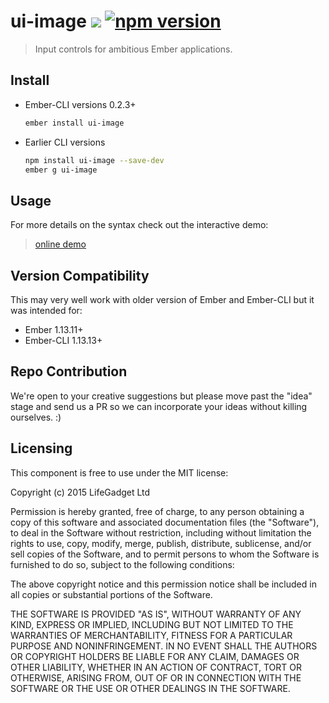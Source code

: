 # ui-image ![ ](https://travis-ci.org/lifegadget/ui-image.svg) [![npm version](https://badge.fury.io/js/ui-image.svg)](http://badge.fury.io/js/ui-image)
> Input controls for ambitious Ember applications.

## Install ##

- Ember-CLI versions 0.2.3+
    ````bash
    ember install ui-image
    ````

- Earlier CLI versions
    ````bash
    npm install ui-image --save-dev
    ember g ui-image
    ````

## Usage ##
For more details on the syntax check out the interactive demo:

> [online demo](http://development.ui-image.divshot.io)

## Version Compatibility

This may very well work with older version of Ember and Ember-CLI but it was intended for:

- Ember 1.13.11+
- Ember-CLI 1.13.13+

## Repo Contribution

We're open to your creative suggestions but please move past the "idea" stage
and send us a PR so we can incorporate your ideas without killing ourselves. :)

## Licensing

This component is free to use under the MIT license:

Copyright (c) 2015 LifeGadget Ltd

Permission is hereby granted, free of charge, to any person obtaining a copy of
this software and associated documentation files (the "Software"), to deal in
the Software without restriction, including without limitation the rights to
use, copy, modify, merge, publish, distribute, sublicense, and/or sell copies
of the Software, and to permit persons to whom the Software is furnished to do
so, subject to the following conditions:

The above copyright notice and this permission notice shall be included in all
copies or substantial portions of the Software.

THE SOFTWARE IS PROVIDED "AS IS", WITHOUT WARRANTY OF ANY KIND, EXPRESS OR
IMPLIED, INCLUDING BUT NOT LIMITED TO THE WARRANTIES OF MERCHANTABILITY,
FITNESS FOR A PARTICULAR PURPOSE AND NONINFRINGEMENT. IN NO EVENT SHALL THE
AUTHORS OR COPYRIGHT HOLDERS BE LIABLE FOR ANY CLAIM, DAMAGES OR OTHER
LIABILITY, WHETHER IN AN ACTION OF CONTRACT, TORT OR OTHERWISE, ARISING FROM,
OUT OF OR IN CONNECTION WITH THE SOFTWARE OR THE USE OR OTHER DEALINGS IN THE
SOFTWARE.
